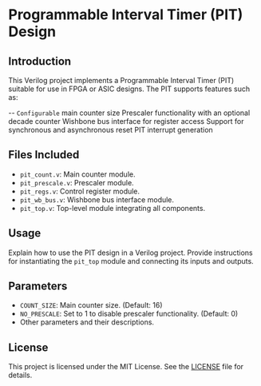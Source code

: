 # Programmable Interval Timer (PIT) Design

## Introduction

This Verilog project implements a Programmable Interval Timer (PIT) suitable for use in FPGA or ASIC designs. The PIT supports features such as:

-- `Configurable` main counter size
Prescaler functionality with an optional decade counter
Wishbone bus interface for register access
Support for synchronous and asynchronous reset
PIT interrupt generation

## Files Included

- `pit_count.v`: Main counter module.
- `pit_prescale.v`: Prescaler module.
- `pit_regs.v`: Control register module.
- `pit_wb_bus.v`: Wishbone bus interface module.
- `pit_top.v`: Top-level module integrating all components.

## Usage

Explain how to use the PIT design in a Verilog project. Provide instructions for instantiating the `pit_top` module and connecting its inputs and outputs.

## Parameters

- `COUNT_SIZE`: Main counter size. (Default: 16)
- `NO_PRESCALE`: Set to 1 to disable prescaler functionality. (Default: 0)
- Other parameters and their descriptions.

## License

This project is licensed under the MIT License. See the [LICENSE](LICENSE) file for details.
